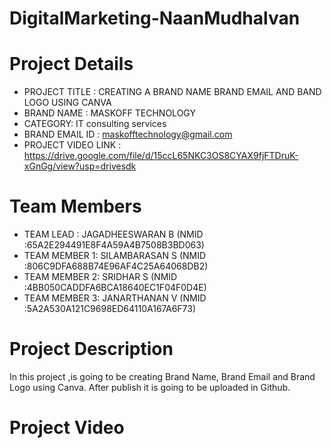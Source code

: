 # DigitalMarketing-NaanMudhalvan

# Project Details
* PROJECT TITLE : CREATING A BRAND NAME BRAND EMAIL AND BAND LOGO USING 
CANVA
* BRAND NAME : MASKOFF TECHNOLOGY
* CATEGORY: IT consulting services
* BRAND EMAIL ID :  maskofftechnology@gmail.com
* PROJECT VIDEO LINK : https://drive.google.com/file/d/15ccL65NKC3OS8CYAX9fjFTDruK-xGnGg/view?usp=drivesdk

# Team Members

* TEAM LEAD : JAGADHEESWARAN B (NMID :65A2E294491E8F4A59A4B7508B3BD063)
* TEAM MEMBER 1: SILAMBARASAN S (NMID :806C9DFA688B74E96AF4C25A64068DB2)
* TEAM MEMBER 2: SRIDHAR S (NMID :4BB050CADDFA6BCA18640EC1F04F0D4E)
* TEAM MEMBER 3: JANARTHANAN V (NMID :5A2A530A121C9698ED64110A167A6F73)

# Project Description
In this project ,is going to be creating Brand Name, Brand Email and Brand Logo using
Canva. After publish it is going to be uploaded in Github.

# Project Video



